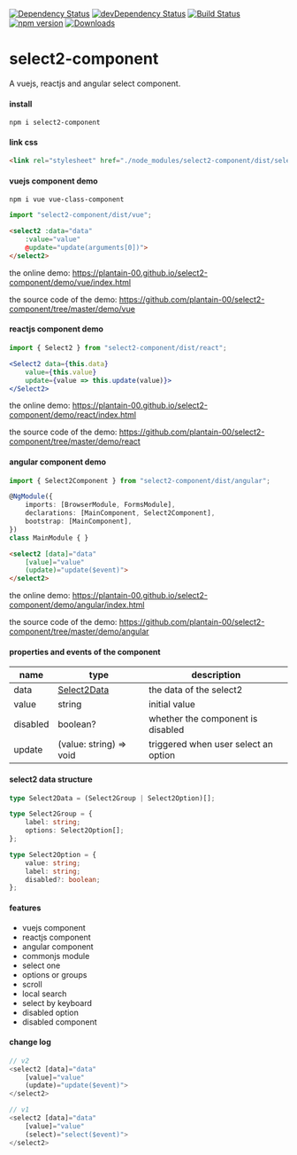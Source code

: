 [![Dependency Status](https://david-dm.org/plantain-00/select2-component.svg)](https://david-dm.org/plantain-00/select2-component)
[![devDependency Status](https://david-dm.org/plantain-00/select2-component/dev-status.svg)](https://david-dm.org/plantain-00/select2-component#info=devDependencies)
[![Build Status](https://travis-ci.org/plantain-00/select2-component.svg?branch=master)](https://travis-ci.org/plantain-00/select2-component)
[![npm version](https://badge.fury.io/js/select2-component.svg)](https://badge.fury.io/js/select2-component)
[![Downloads](https://img.shields.io/npm/dm/select2-component.svg)](https://www.npmjs.com/package/select2-component)

# select2-component
A vuejs, reactjs and angular select component.

#### install

`npm i select2-component`

#### link css

```html
<link rel="stylesheet" href="./node_modules/select2-component/dist/select2.min.css" />
```

#### vuejs component demo

`npm i vue vue-class-component`

```ts
import "select2-component/dist/vue";
```

```html
<select2 :data="data"
    :value="value"
    @update="update(arguments[0])">
</select2>
```

the online demo: https://plantain-00.github.io/select2-component/demo/vue/index.html

the source code of the demo: https://github.com/plantain-00/select2-component/tree/master/demo/vue

#### reactjs component demo

```ts
import { Select2 } from "select2-component/dist/react";
```

```jsx
<Select2 data={this.data}
    value={this.value}
    update={value => this.update(value)}>
</Select2>
```

the online demo: https://plantain-00.github.io/select2-component/demo/react/index.html

the source code of the demo: https://github.com/plantain-00/select2-component/tree/master/demo/react

#### angular component demo

```ts
import { Select2Component } from "select2-component/dist/angular";

@NgModule({
    imports: [BrowserModule, FormsModule],
    declarations: [MainComponent, Select2Component],
    bootstrap: [MainComponent],
})
class MainModule { }
```

```html
<select2 [data]="data"
    [value]="value"
    (update)="update($event)">
</select2>
```

the online demo: https://plantain-00.github.io/select2-component/demo/angular/index.html

the source code of the demo: https://github.com/plantain-00/select2-component/tree/master/demo/angular

#### properties and events of the component

name | type | description
--- | --- | ---
data | [Select2Data](#select2-data-structure) | the data of the select2
value | string | initial value
disabled | boolean? | whether the component is disabled
update | (value: string) => void | triggered when user select an option

#### select2 data structure

```ts
type Select2Data = (Select2Group | Select2Option)[];

type Select2Group = {
    label: string;
    options: Select2Option[];
};

type Select2Option = {
    value: string;
    label: string;
    disabled?: boolean;
};
```

#### features

+ vuejs component
+ reactjs component
+ angular component
+ commonjs module
+ select one
+ options or groups
+ scroll
+ local search
+ select by keyboard
+ disabled option
+ disabled component

#### change log

```js
// v2
<select2 [data]="data"
    [value]="value"
    (update)="update($event)">
</select2>

// v1
<select2 [data]="data"
    [value]="value"
    (select)="select($event)">
</select2>
```
